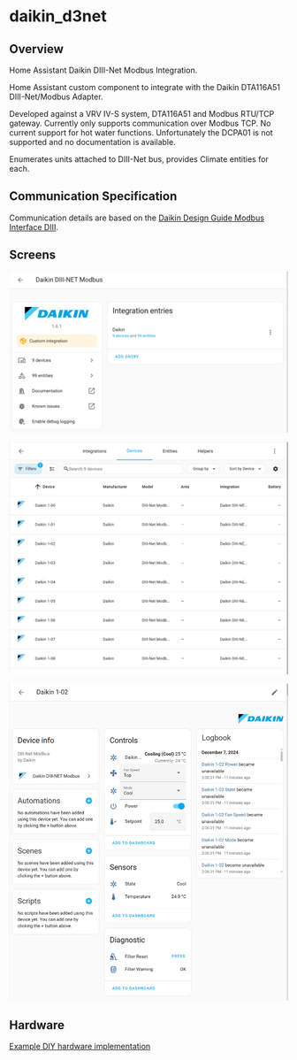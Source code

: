 # daikin_d3net

## Overview
Home Assistant Daikin DIII-Net Modbus Integration.

Home Assistant custom component to integrate with the Daikin DTA116A51 DIII-Net/Modbus Adapter.

Developed against a VRV IV-S system, DTA116A51 and Modbus RTU/TCP gateway. Currently only supports communication over Modbus TCP. No current support for hot water functions. Unfortunately the DCPA01 is not supported and no documentation is available.

Enumerates units attached to DIII-Net bus, provides Climate entities for each.

## Communication Specification

Communication details are based on the [Daikin Design Guide Modbus Interface DIII](https://www.daikin-ce.com/content/dam/document-library/Installer-reference-guide/ac/vrv/ekmbdxb/EKMBDXB_Design%20guide_4PEN642495-1A_English.pdf).

## Screens

![Integration](/images/integration.png)

![Device List](/images/devices.png)

![Device Details](/images/device.png)

## Hardware

[Example DIY hardware implementation](hardware.md)
